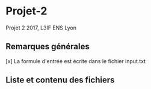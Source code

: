 # Projet-2
Projet 2 2017, L3IF ENS Lyon

## Remarques générales

[x] La formule d'entrée est écrite dans le fichier input.txt

## Liste et contenu des fichiers
